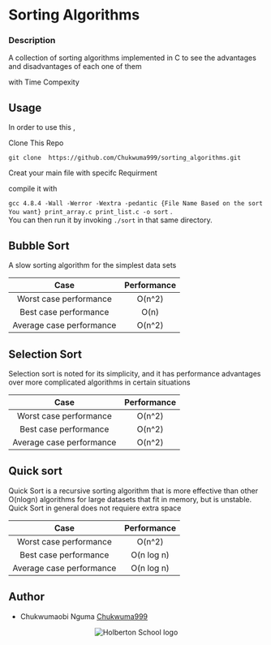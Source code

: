 # Sorting Algorithms
### Description
A collection of sorting algorithms implemented in C to see the advantages and disadvantages of each one of them

with Time Compexity 

## Usage 
In order to use this , 

Clone This Repo

`` git clone  https://github.com/Chukwuma999/sorting_algorithms.git ``

Creat your main file with specifc Requirment 

compile it with  

`gcc 4.8.4 -Wall -Werror -Wextra -pedantic {File Name Based on the sort You want} print_array.c print_list.c -o sort` .  
You can then run it by invoking `./sort` in that same directory.  

## Bubble Sort
A slow sorting algorithm for the simplest data sets

| Case  | Performance |
| :---: | :---: |
| Worst case performance   | O(n^2)  |
| Best case performance  | O(n)  |
| Average case performance  | O(n^2)  |


## Selection Sort

Selection sort is noted for its simplicity, and it has performance advantages over more complicated algorithms in certain situations

| Case  | Performance |
| :---: | :---: |
| Worst case performance   | O(n^2)  |
| Best case performance  | O(n^2)  |
| Average case performance  | O(n^2)  |

## Quick sort

Quick Sort is a recursive sorting algorithm that is more effective than other O(nlogn) algorithms for large datasets that fit in memory, but is unstable. Quick Sort in general does not requiere extra space

| Case  | Performance |
| :---: | :---: |
| Worst case performance   | O(n^2)  |
| Best case performance  | O(n log n)  |
| Average case performance  | O(n log n)  |

## Author
* Chukwumaobi Nguma [Chukwuma999](https://github.com/Chukwuma999)

<p align="center">
  <img src="http://www.holbertonschool.com/holberton-logo.png" alt="Holberton School logo">
</p>
